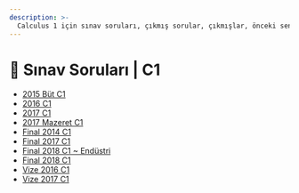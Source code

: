 ```yaml
---
description: >-
  Calculus 1 için sınav soruları, çıkmış sorular, çıkmışlar, önceki senelerde çıkan sorular
---
```


# 📃 Sınav Soruları \| C1

<!--YPackage.YGitbookIntegration-tarafından-otomatik-oluşturulmuştur-->

- [2015 Büt C1](2015%20B%C3%BCt%20C1.pdf)
- [2016 C1](2016%20C1.pdf)
- [2017 C1](2017%20C1.pdf)
- [2017 Mazeret C1](2017%20Mazeret%20C1.pdf)
- [Final 2014 C1](Final%202014%20C1.pdf)
- [Final 2017 C1](Final%202017%20C1.pdf)
- [Final 2018 C1 ~ Endüstri](Final%202018%20C1%20~%20End%C3%BCstri.pdf)
- [Final 2018 C1](Final%202018%20C1.pdf)
- [Vize 2016 C1](Vize%202016%20C1.pdf)
- [Vize 2017 C1](Vize%202017%20C1.pdf)

<!--YPackage.YGitbookIntegration-tarafından-otomatik-oluşturulmuştur-->
